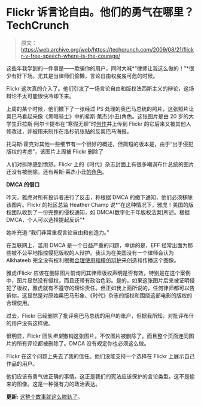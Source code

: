 # Flickr 诉言论自由。他们的勇气在哪里？TechCrunch

> 原文：<https://web.archive.org/web/https://techcrunch.com/2009/08/21/flickr-v-free-speech-where-is-the-courage/>

这些年我学到的一件事是——欺骗你的用户，同时大喊*“律师让我这么做的！”*很少有好下场。尤其是当律师们偷懒，言论自由权岌岌可危的时候。

Flickr 这次真的介入了。他们引发了一场言论自由和版权法西斯主义的辩论，这场辩论不太可能很快冷却下来。

上周的某个时候，他们撤下了一张经过 PS 处理的奥巴马总统的照片，这张照片让奥巴马看起来像《黑暗骑士》中的希斯·莱杰(小丑)角色。这张图片是由 20 岁的大学生菲拉斯·阿尔卡提布在“寒假无聊”时[创作](https://web.archive.org/web/20230217025944/http://latimesblogs.latimes.com/washington/2009/08/obama-joker-artist.html)并上传到 Flickr 的它后来又被其他人修改过，并被用来制作在洛杉矶张贴的反奥巴马海报。

托马斯·霍克对其他一些细节有一个很好的概述，但简短的版本是，由于“出于侵犯版权的考虑”，该图片上周被 Flickr 删除了

人们对拆除感到愤怒。Flickr 上的《时代》杂志封面上有很多嘲讽布什总统的图片还没有被删除。还有希斯·莱杰小丑[的角色](https://web.archive.org/web/20230217025944/http://www.flickr.com/search/?w=all&q=heath+ledger+joker&m=text)。

**DMCA 的借口**

昨天，雅虎对所有投诉者进行了反击，称根据 DMCA 的撤下通知，他们必须移除该图片。Flickr 的社区总监 Heather Champ 说*“在这种情况下，雅虎！美国的版权团队收到了一份完整的侵权通知，如 DMCA(数字化千年版权法案)所述。根据 DMCA，个人可以选择提起反诉"*

她补充道:“我们非常重视言论自由和创造力。”

在互联网上，滥用 DMCA 是一个日益严重的问题，幸运的是，EFF 经常出面为那些被不公平地指控侵犯版权的人辩护。我认为在美国没有一个律师会认为 Alkhateeb 完全没有权利根据[合理使用和模仿辩护](https://web.archive.org/web/20230217025944/http://en.wikipedia.org/wiki/Parody)来创造和传播这个图像。

雅虎/Flickr 应该在删除图片前询问其律师版权声明是否有效，特别是在这个案例中，图片显然没有侵权，而且还带有政治色彩。是的，如果这张图片后来被证明侵犯了版权，雅虎就有不遵守的理论责任。但正如我上面所说的，任何律师都可以告诉你，这显然是对原始奥巴马形象、《时代》杂志的版权和围绕这部电影的版权的合理使用。

过去，Flickr 已经删除了批评奥巴马总统的用户的账户，但据我所知，对批评布什的用户没有这样做。

很明显，Flickr 团队*希望*撤销这张图片。不仅图片被删除了，而且整个页面连同图片的所有评论都被删除了。DMCA 没有规定你也必须这么做。

Flickr 在这个问题上失去了我的信任。他们没能支持一个选择在 Flickr 上展示自己作品的用户。

他们应该有勇气做正确的事情。这正是我们的宪法应该保护的言论类型。这不是偷来的图像。这是一种强有力的政治表达。

**更新:** [这整个故事就这么脱轨了](https://web.archive.org/web/20230217025944/https://techcrunch.com/2009/08/21/flickr-shuts-down-forum-discussion-on-obama-joker-image/)。